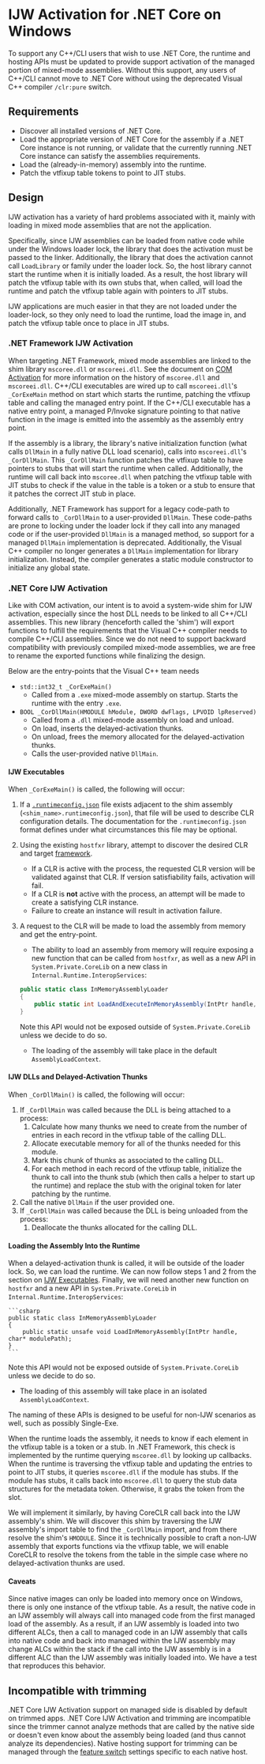 # IJW Activation for .NET Core on Windows

To support any C++/CLI users that wish to use .NET Core, the runtime and hosting APIs must be updated to provide support activation of the managed portion of mixed-mode assemblies. Without this support, any users of C++/CLI cannot move to .NET Core without using the deprecated Visual C++ compiler `/clr:pure` switch.

## Requirements

* Discover all installed versions of .NET Core.
* Load the appropriate version of .NET Core for the assembly if a .NET Core instance is not running, or validate that the currently running .NET Core instance can satisfy the assemblies requirements.
* Load the (already-in-memory) assembly into the runtime.
* Patch the vtfixup table tokens to point to JIT stubs.

## Design

IJW activation has a variety of hard problems associated with it, mainly with loading in mixed mode assemblies that are not the application.

Specifically, since IJW assemblies can be loaded from native code while under the Windows loader lock, the library that does the activation must be passed to the linker. Additionally, the library that does the activation cannot call `LoadLibrary` or family under the loader lock. So, the host library cannot start the runtime when it is initially loaded. As a result, the host library will patch the vtfixup table with its own stubs that, when called, will load the runtime and patch the vtfixup table again with pointers to JIT stubs.

IJW applications are much easier in that they are not loaded under the loader-lock, so they only need to load the runtime, load the image in, and patch the vtfixup table once to place in JIT stubs.

### .NET Framework IJW Activation

When targeting .NET Framework, mixed mode assemblies are linked to the shim library `mscoree.dll` or `mscoreei.dll`. See the document on [COM Activation](COM-activation.md#NET-Framework-Class-COM-Activation) for more information on the history of `mscoree.dll` and `mscoreei.dll`. C++/CLI executables are wired up to call `mscoreei.dll`'s `_CorExeMain` method on start which starts the runtime, patching the vtfixup table and calling the managed entry point. If the C++/CLI executable has a native entry point, a managed P/Invoke signature pointing to that native function in the image is emitted into the assembly as the assembly entry point.

If the assembly is a library, the library's native initialization function (what calls `DllMain` in a fully native DLL load scenario), calls into `mscoreei.dll`'s `_CorDllMain`. This `_CorDllMain` function patches the vtfixup table to have pointers to stubs that will start the runtime when called. Additionally, the runtime will call back into `mscoree.dll` when patching the vtfixup table with JIT stubs to check if the value in the table is a token or a stub to ensure that it patches the correct JIT stub in place.

Additionally, .NET Framework has support for a legacy code-path to forward calls to `_CorDllMain` to a user-provided `DllMain`. These code-paths are prone to locking under the loader lock if they call into any managed code or if the user-provided `DllMain` is a managed method, so support for a managed `DllMain` implementation is deprecated. Additionally, the Visual C++ compiler no longer generates a `DllMain` implementation for library initialization. Instead, the compiler generates a static module constructor to initialize any global state.

### .NET Core IJW Activation

Like with COM activation, our intent is to avoid a system-wide shim for IJW activation, especially since the host DLL needs to be linked to all C++/CLI assemblies. This new library (henceforth called the 'shim') will export functions to fulfill the requirements that the Visual C++ compiler needs to compile C++/CLI assemblies. Since we do not need to support backward compatibility with previously compiled mixed-mode assemblies, we are free to rename the exported functions while finalizing the design.

Below are the entry-points that the Visual C++ team needs

* `std::int32_t _CorExeMain()`
  * Called from a `.exe` mixed-mode assembly on startup. Starts the runtime with the entry `.exe`.
* `BOOL _CorDllMain(HMODULE hModule, DWORD dwFlags, LPVOID lpReserved)`
  * Called from a `.dll` mixed-mode assembly on load and unload.
  * On load, inserts the delayed-activation thunks.
  * On unload, frees the memory allocated for the delayed-activation thunks.
  * Calls the user-provided native `DllMain`.

#### IJW Executables

When `_CorExeMain()` is called, the following will occur:

1) If a [`.runtimeconfig.json`](https://github.com/dotnet/cli/blob/master/Documentation/specs/runtime-configuration-file.md) file exists adjacent to the shim assembly (`<shim_name>.runtimeconfig.json`), that file will be used to describe CLR configuration details. The documentation for the `.runtimeconfig.json` format defines under what circumstances this file may be optional.
2) Using the existing `hostfxr` library, attempt to discover the desired CLR and target [framework](https://learn.microsoft.com/en-us/dotnet/core/packages#frameworks).
   * If a CLR is active with the process, the requested CLR version will be validated against that CLR. If version satisfiability fails, activation will fail.
   * If a CLR is **not** active with the process, an attempt will be made to create a satisfying CLR instance.
   * Failure to create an instance will result in activation failure.
3) A request to the CLR will be made to load the assembly from memory and get the entry-point.
   * The ability to load an assembly from memory will require exposing a new function that can be called from `hostfxr`, as well as a new API in `System.Private.CoreLib` on a new class in `Internal.Runtime.InteropServices`:

   ```csharp
   public static class InMemoryAssemblyLoader
   {
       public static int LoadAndExecuteInMemoryAssembly(IntPtr handle, int argc, [MarshalAs(UnmanagedType.LPArray, ArraySubType = UnmanagedType.LPWStr, SizeParamIndex = 1)] string[] argv); /* argc is required for marshalling to know how large to make the argv array */
   }
   ```

   Note this API would not be exposed outside of `System.Private.CoreLib` unless we decide to do so.
   * The loading of the assembly will take place in the default `AssemblyLoadContext`.

#### IJW DLLs and Delayed-Activation Thunks

When `_CorDllMain()` is called, the following will occur:

1) If `_CorDllMain` was called because the DLL is being attached to a process:
   1) Calculate how many thunks we need to create from the number of entries in each record in the vtfixup table of the calling DLL.
   2) Allocate executable memory for all of the thunks needed for this module.
   3) Mark this chunk of thunks as associated to the calling DLL.
   4) For each method in each record of the vtfixup table, initialize the thunk to call into the thunk stub (which then calls a helper to start up the runtime) and replace the stub with the original token for later patching by the runtime.
2) Call the native `DllMain` if the user provided one.
3) If `_CorDllMain` was called because the DLL is being unloaded from the process:
   1) Deallocate the thunks allocated for the calling DLL.

#### Loading the Assembly Into the Runtime

When a delayed-activation thunk is called, it will be outside of the loader lock. So, we can load the runtime. We can now follow steps 1 and 2 from the section on [IJW Executables](#IJW-Executables). Finally, we will need another new function on `hostfxr` and a new API in `System.Private.CoreLib` in `Internal.Runtime.InteropServices`:

    ```csharp
    public static class InMemoryAssemblyLoader
    {
        public static unsafe void LoadInMemoryAssembly(IntPtr handle, char* modulePath);
    }
    ```

  Note this API would not be exposed outside of `System.Private.CoreLib` unless we decide to do so.
  * The loading of this assembly will take place in an isolated `AssemblyLoadContext`.

The naming of these APIs is designed to be useful for non-IJW scenarios as well, such as possibly Single-Exe.

When the runtime loads the assembly, it needs to know if each element in the vtfixup table is a token or a stub. In .NET Framework, this check is implemented by the runtime querying `mscoree.dll` by looking up callbacks. When the runtime is traversing the vtfixup table and updating the entries to point to JIT stubs, it queries `mscoree.dll` if the module has stubs. If the module has stubs, it calls back into `mscoree.dll` to query the stub data structures for the metadata token. Otherwise, it grabs the token from the slot.

We will implement it similarly, by having CoreCLR call back into the IJW assembly's shim. We will discover this shim by traversing the IJW assembly's import table to find the `_CorDllMain` import, and from there resolve the shim's `HMODULE`. Since it is technically possible to craft a non-IJW assembly that exports functions via the vtfixup table, we will enable CoreCLR to resolve the tokens from the table in the simple case where no delayed-activation thunks are used.

#### Caveats

Since native images can only be loaded into memory once on Windows, there is only one instance of the vtfixup table. As a result, the native code in an IJW assembly will always call into managed code from the first managed load of the assembly. As a result, if an IJW assembly is loaded into two different ALCs, then a call to managed code in an IJW assembly that calls into native code and back into managed within the IJW assembly may change ALCs within the stack if the call into the IJW assembly is in a different ALC than the IJW assembly was initially loaded into. We have a test that reproduces this behavior.

## Incompatible with trimming
.NET Core IJW Activation support on managed side is disabled by default on trimmed apps. .NET Core IJW Activation and trimming are incompatible since the trimmer cannot analyze methods that are called by the native side or doesn't even know about the assembly being loaded (and thus cannot analyze its dependencies). Native hosting support for trimming can be managed through the [feature switch](https://github.com/dotnet/runtime/blob/main/docs/workflow/trimming/feature-switches.md) settings specific to each native host.
